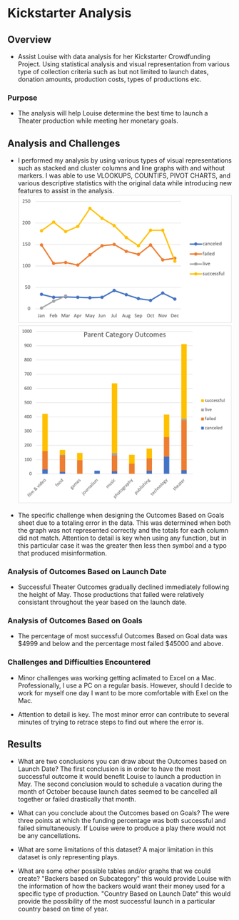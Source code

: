 # Kickstarter Analysis

## Overview

- Assist Louise with data analysis for her Kickstarter Crowdfunding Project.  Using statistical analysis and visual representation from various type of collection criteria such as but not limited to launch dates, donation amounts, production costs, types of productions etc.  

### Purpose

- The analysis will help Louise determine the best time to launch a Theater production while meeting her monetary goals. 

## Analysis and Challenges

- I performed my analysis by using various types of visual representations such as stacked and cluster columns and line graphs with and without markers. I was able to use VLOOKUPS, COUNTIFS, PIVOT CHARTS, and various descriptive statistics with the original data while introducing new features to assist in the analysis.  
![This is an image](https://github.com/MMosquito/kickstarter-analysis/blob/main/Chart_Outcomes_LaunchDate.png)
![This is an image](https://github.com/MMosquito/kickstarter-analysis/blob/main/Chart_Outcomes_ParentCategory.png)

- The specific challenge when designing the Outcomes Based on Goals sheet due to a totaling error in the data. This was determined when both the graph was not represented correctly and the totals for each column did not match.  Attention to detail is key when using any function, but in this particular case it was the greater then less then symbol and a typo that produced misinformation.  

### Analysis of Outcomes Based on Launch Date

- Successful Theater Outcomes gradually declined immediately following the height of May. Those productions that failed were relatively consistant throughout the year based on the launch date.  

### Analysis of Outcomes Based on Goals

- The percentage of most successful Outcomes Based on Goal data was $4999 and below and the percentage most failed $45000 and above.    

### Challenges and Difficulties Encountered

- Minor challenges was working getting aclimated to Excel on a Mac. Professionally, I use a PC on a regular basis.  However, should I decide to work for myself one day I want to be more comfortable with Exel on the Mac.  

- Attention to detail is key.  The most minor error can contribute to several minutes of trying to retrace steps to find out where the error is.  

## Results

- What are two conclusions you can draw about the Outcomes based on Launch Date? The first conclusion is in order to have the most successful outcome it would benefit Louise to launch a production in May.  The second conclusion would to schedule a vacation during the month of October because launch dates seemed to be cancelled all together or failed drastically that month.  

- What can you conclude about the Outcomes based on Goals?  The were three points at which the funding percentage was both successful and failed simultaneously. If Louise were to produce a play there would not be any cancellations.    

- What are some limitations of this dataset? A major limitation in this dataset is only representing plays.  

- What are some other possible tables and/or graphs that we could create? "Backers based on Subcategory" this would provide Louise with the information of how the backers would want their money used for a specific type of production. "Country Based on Launch Date" this would provide the possibility of the most successful launch in a particular country based on time of year.  

